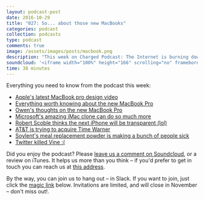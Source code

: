 ```yaml
---
layout: podcast-post
date: 2016-10-29
title: "027: So... about those new MacBooks"
categories: podcast
collection: podcasts
type: podcast
comments: true
image: /assets/images/posts/macbook.png
description: "This week on Charged Podcast: The Internet is burning down – because of your smart thermostat, the Nintendo Switch, and self-driving cars are already all over the road."
soundcloud: '<iframe width="100%" height="166" scrolling="no" frameborder="no" src="https://w.soundcloud.com/player/?url=https%3A//api.soundcloud.com/tracks/290545038&amp;color=0066cc&amp;auto_play=false&amp;hide_related=false&amp;show_comments=true&amp;show_user=true&amp;show_reposts=false"></iframe>'
time: 38 minutes
---
```

Everything you need to know from the podcast this week:

<ul>
  <li><a href="https://www.youtube.com/watch?v=WVPRkcczXCY">Apple's latest MacBook pro design video</a></li>
  <li><a href="http://www.macrumors.com/roundup/macbook-pro/">Everything worth knowing about the new MacBook Pro </a></li>
  <li><a href="https://medium.com/charged-tech/apple-just-told-the-world-it-has-no-idea-who-the-mac-is-for-722a2438389b">Owen's thoughts on the new MacBook Pro</a></li>
  <li><a href="http://www.theverge.com/2016/10/26/13421728/microsoft-surface-studio-hands-on">
Microsoft's amazing iMac clone can do so much more</a></li>
<li><a href="http://daringfireball.net/linked/2016/10/24/clarity">
Robert Scoble thinks the next iPhone will be transparent (lol)</a></li>
<li><a href="http://www.nytimes.com/2016/10/30/business/the-att-time-warner-merger-a-match-built-on-hope.html?_r=0">
AT&T is trying to acquire Time Warner</a></li>
<li><a href="https://www.theguardian.com/business/2016/oct/28/soylent-meal-substitute-company-admits-products-making-people-sick">
Soylent's meal replacement powder is making a bunch of people sick</a></li>
<li><a href="http://www.vanityfair.com/news/2016/10/what-happened-to-vine">
Twitter killed Vine :(</a></li>
</ul>


Did you enjoy the podcast? Please [leave us a comment on Soundcloud](https://soundcloud.com/charged-tech/26-the-internet-is-burning-down), or a review on iTunes. It helps us more than you think – if you'd prefer to get in touch you can reach us at <a href="mailto:hi@chargedpodcast.com"> this address</a>.

By the way, you can join us to hang out – in Slack. If you want to join, just click the [magic link](https://charged-podcast.herokuapp.com/) below. Invitations are limited, and will close in November – don't miss out!.
